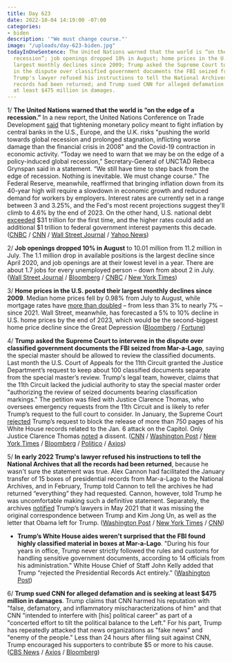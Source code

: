 ```yaml
---
title: Day 623
date: 2022-10-04 14:19:00 -07:00
categories:
- biden
description: '"We must change course."'
image: "/uploads/day-623-biden.jpg"
todayInOneSentence: The United Nations warned that the world is “on the edge of a
  recession”; job openings dropped 10% in August; home prices in the U.S. posted their
  largest monthly declines since 2009; Trump asked the Supreme Court to intervene
  in the dispute over classified government documents the FBI seized from Mar-a-Lago;
  Trump's lawyer refused his instructions to tell the National Archives that all the
  records had been returned; and Trump sued CNN for alleged defamation and is seeking
  at least $475 million in damages.
---
```


1/ **The United Nations warned that the world is “on the edge of a recession.”** In a new report, the United Nations Conference on Trade Development [said](https://unctad.org/news/unctad-warns-policy-induced-global-recession) that tightening monetary policy meant to fight inflation by central banks in the U.S., Europe, and the U.K. risks "pushing the world towards global recession and prolonged stagnation, inflicting worse damage than the financial crisis in 2008" and the Covid-19 contraction in economic activity. “Today we need to warn that we may be on the edge of a policy-induced global recession,” Secretary-General of UNCTAD Rebeca Grynspan said in a statement. “We still have time to step back from the edge of recession. Nothing is inevitable. We must change course.” The Federal Reserve, meanwhile, reaffirmed that bringing inflation down from its 40-year high will require a slowdown in economic growth and reduced demand for workers by employers. Interest rates are currently set in a range between 3 and 3.25%, and the Fed's most recent projections suggest they'll climb to 4.6% by the end of 2023. On the other hand, U.S. national debt [exceeded](https://www.nytimes.com/2022/10/04/business/national-debt.html) $31 trillion for the first time, and the higher rates could add an additional $1 trillion to federal government interest payments this decade. ([CNBC](https://www.cnbc.com/2022/10/04/unctad-warns-that-asia-global-economy-headed-for-a-recession.html) / [CNN](https://www.cnn.com/2022/10/04/investing/premarket-trading-stocks/index.html) / [Wall Street Journal](https://www.wsj.com/articles/fed-official-says-inflation-fight-will-take-time-despite-signs-of-progress-11664898319) / [Yahoo News](https://www.yahoo.com/now/worse-damage-financial-crisis-2008-213208344.html))

2/ **Job openings dropped 10% in August** to 10.01 million from 11.2 million in July. The 1.1 million drop in available positions is the largest decline since April 2020, and job openings are at their lowest level in a year. There are about 1.7 jobs for every unemployed person – down from about 2 in July. ([Wall Street Journal](https://www.wsj.com/articles/job-openings-hiring-economy-august-2022-11664833689?mod=hp_lead_pos2) / [Bloomberg](https://www.bloomberg.com/news/articles/2022-10-04/us-job-openings-drop-to-10-1-million-lowest-since-june-2021?srnd=markets-vp&sref=MIBMEEoj) / [CNBC](https://www.cnbc.com/2022/10/04/jolts-august-2022.html) / [New York Times](https://www.nytimes.com/2022/10/04/business/economy/jolts-jobs-quits-layoffs.html))

3/ **Home prices in the U.S. posted their largest monthly declines since 2009**. Median home prices fell by 0.98% from July to August, while mortgage rates have [more than doubled](https://www.washingtonpost.com/business/2022/09/29/mortgage-rates-fed/) – from less than 3% to nearly 7% – since 2021. Wall Street, meanwhile, has forecasted a 5% to 10% decline in U.S. home prices by the end of 2023, which would be the second-biggest home price decline since the Great Depression
\([Bloomberg](https://www.bloomberg.com/news/articles/2022-10-03/sinking-us-home-prices-start-to-post-significant-pullbacks?sref=MIBMEEoj) / [Fortune](https://fortune.com/2022/10/03/housing-market-wall-street-home-prices-predictions-moodys-goldman-sachs-morgan-stanley-fitch-ratings/))

4/ **Trump asked the Supreme Court to intervene in the dispute over classified government documents the FBI seized from Mar-a-Lago**, saying the special master should be allowed to review the classified documents. Last month the U.S. Court of Appeals for the 11th Circuit granted the Justice Department’s request to keep about 100 classified documents separate from the special master’s review. Trump's legal team, however, claims that the 11th Circuit lacked the judicial authority to stay the special master order "authorizing the review of seized documents bearing classification markings." The petition was filed with Justice Clarence Thomas, who oversees emergency requests from the 11th Circuit and is likely to refer Trump’s request to the full court to consider. In January, the Supreme Court [rejected](https://whatthefuckjusthappenedtoday.com/2022/01/20/day-366/#3-the-supreme-court-rejected-trump%E2%80%99s) Trump’s request to block the release of more than 750 pages of his White House records related to the Jan. 6 attack on the Capitol. Only Justice Clarence Thomas [noted](https://www.nytimes.com/2022/01/19/us/politics/trump-supreme-court-jan-6.html) a dissent. ([CNN](https://www.cnn.com/2022/10/04/politics/trump-supreme-court-mar-a-lago-appeal/index.html) / [Washington Post](https://www.washingtonpost.com/politics/2022/10/04/trump-supreme-court-mar-a-lago-search/) / [New York Times](https://www.nytimes.com/2022/10/04/us/supreme-court-trump-documents.html) / [Bloomberg](https://www.bloomberg.com/news/articles/2022-10-04/trump-turns-to-supreme-court-in-fight-over-mar-a-lago-documents?sref=MIBMEEoj) / [Politico](https://www.politico.com/news/2022/10/04/trump-asks-supreme-court-to-intervene-in-mar-a-lago-documents-case-00060300) / [Axios](https://www.axios.com/2022/10/04/trump-supreme-court-special-master-doj))

5/ **In early 2022 Trump's lawyer refused his instructions to tell the National Archives that all the records had been returned**, because he wasn't sure the statement was true. Alex Cannon had facilitated the January transfer of 15 boxes of presidential records from Mar-a-Lago to the National Archives, and in February, Trump told Cannon to tell the archives he had returned “everything” they had requested. Cannon, however, told Trump he was uncomfortable making such a definitive statement. Separately, the archives [notified](https://www.nbcnews.com/politics/donald-trump/national-archives-notified-trump-lawyers-may-2021-was-missing-kim-jong-rcna50557) Trump’s lawyers in May 2021 that it was missing the original correspondence between Trump and Kim Jong Un, as well as the letter that Obama left for Trump. ([Washington Post](https://www.washingtonpost.com/national-security/2022/10/03/trump-alex-cannon-documents/) / [New York Times](https://www.nytimes.com/2022/10/03/us/politics/trump-alex-cannon-archives.html) / [CNN](https://www.cnn.com/2022/10/03/politics/trump-lawyer-alex-cannon-archives-records/index.html))

* **Trump’s White House aides weren't surprised that the FBI found highly classified material in boxes at Mar-a-Lago**. "During his four years in office, Trump never strictly followed the rules and customs for handling sensitive government documents, according to 14 officials from his administration." White House Chief of Staff John Kelly added that Trump “rejected the Presidential Records Act entirely.” ([Washington Post](https://www.washingtonpost.com/national-security/2022/10/04/trump-classified-documents-meadows/))

6/ **Trump sued CNN for alleged defamation and is seeking at least $475 million in damages**. Trump claims that CNN harmed his reputation with "false, defamatory, and inflammatory mischaracterizations of him" and that CNN "intended to interfere with \[his\] political career" as part of a "concerted effort to tilt the political balance to the Left." For his part, Trump has repeatedly attacked that news organizations as "fake news" and "enemy of the people." Less than 24 hours after filing suit against CNN, Trump encouraged his supporters to contribute $5 or more to his cause. ([CBS News](https://www.cbsnews.com/news/trump-sues-cnn-for-defamation/) / [Axios](https://www.axios.com/2022/10/03/trump-cnn-defamation-lawsuit) / [Bloomberg](https://www.bloomberg.com/news/articles/2022-10-04/trump-seeks-supporter-donations-after-filing-suit-against-cnn?srnd=premium&sref=MIBMEEoj))